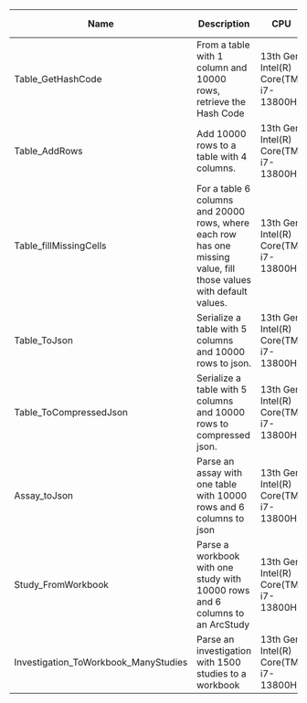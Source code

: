 | Name | Description | CPU | JavaScript Time (ms) |
| --- | --- | --- | --- |
| Table_GetHashCode | From a table with 1 column and 10000 rows, retrieve the Hash Code | 13th Gen Intel(R) Core(TM) i7-13800H | 9 ± 7 |
| Table_AddRows | Add 10000 rows to a table with 4 columns. | 13th Gen Intel(R) Core(TM) i7-13800H | 20 ± 8 |
| Table_fillMissingCells | For a table 6 columns and 20000 rows, where each row has one missing value, fill those values with default values. | 13th Gen Intel(R) Core(TM) i7-13800H | 101 ± 11 |
| Table_ToJson | Serialize a table with 5 columns and 10000 rows to json. | 13th Gen Intel(R) Core(TM) i7-13800H | 293 ± 56 |
| Table_ToCompressedJson | Serialize a table with 5 columns and 10000 rows to compressed json. | 13th Gen Intel(R) Core(TM) i7-13800H | 4552 ± 326 |
| Assay_toJson | Parse an assay with one table with 10000 rows and 6 columns to json | 13th Gen Intel(R) Core(TM) i7-13800H | 271 ± 55 |
| Study_FromWorkbook | Parse a workbook with one study with 10000 rows and 6 columns to an ArcStudy | 13th Gen Intel(R) Core(TM) i7-13800H | 96 ± 12 |
| Investigation_ToWorkbook_ManyStudies | Parse an investigation with 1500 studies to a workbook | 13th Gen Intel(R) Core(TM) i7-13800H | 442 ± 61 |